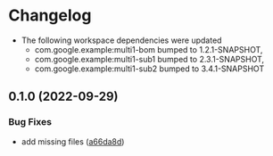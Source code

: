 # Changelog

* The following workspace dependencies were updated
    * com.google.example:multi1-bom bumped to 1.2.1-SNAPSHOT,
    * com.google.example:multi1-sub1 bumped to 2.3.1-SNAPSHOT,
    * com.google.example:multi1-sub2 bumped to 3.4.1-SNAPSHOT

## 0.1.0 (2022-09-29)


### Bug Fixes

* add missing files ([a66da8d](https://github.com/chingor13/release-please-playground/commit/a66da8d943642276f7b8f9f0c33c48e6c36a017f))
